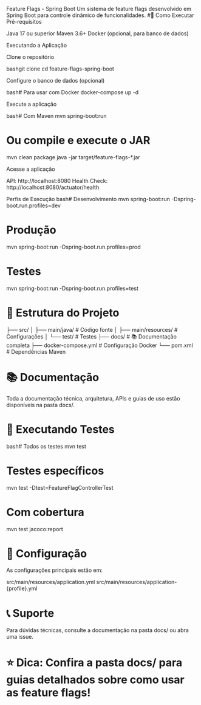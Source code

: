 Feature Flags - Spring Boot
Um sistema de feature flags desenvolvido em Spring Boot para controle dinâmico de funcionalidades.
 #🚀 Como Executar
Pré-requisitos

Java 17 ou superior
Maven 3.6+
Docker (opcional, para banco de dados)

Executando a Aplicação

Clone o repositório

bashgit clone <url-do-repositorio>
cd feature-flags-spring-boot

Configure o banco de dados (opcional)

bash# Para usar com Docker
docker-compose up -d

Execute a aplicação

bash# Com Maven
mvn spring-boot:run

# Ou compile e execute o JAR
mvn clean package
java -jar target/feature-flags-*.jar

Acesse a aplicação


API: http://localhost:8080
Health Check: http://localhost:8080/actuator/health

Perfis de Execução
bash# Desenvolvimento
mvn spring-boot:run -Dspring-boot.run.profiles=dev

# Produção
mvn spring-boot:run -Dspring-boot.run.profiles=prod

# Testes
mvn spring-boot:run -Dspring-boot.run.profiles=test
# 📁 Estrutura do Projeto
├── src/
│   ├── main/java/          # Código fonte
│   ├── main/resources/     # Configurações
│   └── test/              # Testes
├── docs/                  # 📚 Documentação completa
├── docker-compose.yml     # Configuração Docker
└── pom.xml               # Dependências Maven
# 📚 Documentação
Toda a documentação técnica, arquitetura, APIs e guias de uso estão disponíveis na pasta docs/.
# 🧪 Executando Testes
bash# Todos os testes
mvn test

# Testes específicos
mvn test -Dtest=FeatureFlagControllerTest

# Com cobertura
mvn test jacoco:report
# 🔧 Configuração
As configurações principais estão em:

src/main/resources/application.yml
src/main/resources/application-{profile}.yml

# 📞 Suporte
Para dúvidas técnicas, consulte a documentação na pasta docs/ ou abra uma issue.

# ⭐ Dica: Confira a pasta docs/ para guias detalhados sobre como usar as feature flags!
